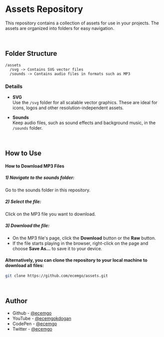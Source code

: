 # Assets Repository  

This repository contains a collection of assets for use in your projects. The assets are organized into folders for easy navigation.  

<br>

## Folder Structure  

```
/assets 
  /svg -> Contains SVG vector files 
  /sounds -> Contains audio files in formats such as MP3
```

### Details  

- **SVG**  
  Use the `/svg` folder for all scalable vector graphics. These are ideal for icons, logos and other resolution-independent assets.  

- **Sounds**  
  Keep audio files, such as sound effects and background music, in the `/sounds` folder.  

<br>

## How to Use  

#### How to Download MP3 Files

##### 1) Navigate to the sounds folder:
  Go to the sounds folder in this repository.

##### 2) Select the file:
Click on the MP3 file you want to download.

##### 3) Download the file:

- On the MP3 file's page, click the <b>Download</b> button or the <b>Raw</b> button.
- If the file starts playing in the browser, right-click on the page and choose <b>Save As...</b> to save it to your device.


#### Alternatively, you can clone the repository to your local machine to download all files:

   ```bash
   git clone https://github.com/ecemgo/assets.git
 ```

<br>

## Author

- Github - [@ecemgo](https://github.com/ecemgo)
- YouTube - [@ecemgokdogan](https://www.youtube.com/channel/UCktkPv17cw27PaFGcnZa_aQ)
- CodePen - [@ecemgo](https://codepen.io/ecemgo)
- Twitter - [@ecemgo](https://twitter.com/ecemgo)
